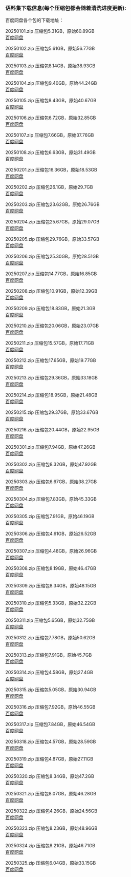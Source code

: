 ### 语料集下载信息(每个压缩包都会随着清洗进度更新):

百度网盘各个包的下载地址：

20250101.zip 压缩包5.31GB，原始60.89GB   
[百度网盘](https://pan.baidu.com/s/1yks4mX3GHMhmMxZe4MBtFg?pwd=i1xt) 

20250102.zip 压缩包5.61GB，原始56.77GB   
[百度网盘](https://pan.baidu.com/s/16MXzNIojtRhkLuXBoB7DBg?pwd=6wdf) 

20250103.zip 压缩包8.14GB，原始38.93GB   
[百度网盘](https://pan.baidu.com/s/1VfJJJg0_Qt0R62oOaWeTAw?pwd=ht1n) 

20250104.zip 压缩包9.40GB，原始44.24GB   
[百度网盘](https://pan.baidu.com/s/1M9HUtRBGfL2Hfu-vRbfE3w?pwd=2iqu) 

20250105.zip 压缩包8.43GB，原始40.67GB   
[百度网盘](https://pan.baidu.com/s/1kvE2sk_9_9YG2XeVp-chuQ?pwd=6cgw) 

20250106.zip 压缩包6.72GB，原始32.85GB   
[百度网盘](https://pan.baidu.com/s/1jdCUfqIrNy8A6GG4dwcYwA?pwd=bje3) 

20250107.zip 压缩包7.66GB，原始37.76GB   
[百度网盘](https://pan.baidu.com/s/1EQLFYD_r_q1gzNBvqy-kTw?pwd=xasu) 

20250108.zip 压缩包6.63GB，原始31.49GB   
[百度网盘](https://pan.baidu.com/s/1ZD780L_gsslBNrmTconVdw?pwd=r4s2) 

20250201.zip 压缩包16.36GB，原始18.53GB   
[百度网盘](https://pan.baidu.com/s/11WfTq7Kxi2bg7QLa_IJjJg?pwd=4ecn) 

20250202.zip 压缩包26.1GB，原始29.7GB   
[百度网盘](https://pan.baidu.com/s/1R67oDBMVyAm2kB-LMovvSg?pwd=hnqc) 

20250203.zip 压缩包23.62GB，原始26.76GB   
[百度网盘](https://pan.baidu.com/s/1hpvEH6e1dXuUrPwVT24ljg?pwd=st5y) 

20250204.zip 压缩包25.67GB，原始29.07GB   
[百度网盘](https://pan.baidu.com/s/1Egb7MgZbY0yuBE5SPS6DHw?pwd=r16q) 

20250205.zip 压缩包29.76GB，原始33.57GB   
[百度网盘](https://pan.baidu.com/s/1neY9nA8rnLa5rAqISmqFXg?pwd=sz4e) 

20250206.zip 压缩包25.30GB，原始28.51GB   
[百度网盘](https://pan.baidu.com/s/19zwp10gsMYp3PpFsXbQ_Qg?pwd=sbas) 

20250207.zip 压缩包14.77GB，原始16.85GB   
[百度网盘](https://pan.baidu.com/s/1kS19qHh9wchR4ZcmUih20g?pwd=fy85) 

20250208.zip 压缩包10.91GB，原始12.39GB   
[百度网盘](https://pan.baidu.com/s/1AJ2_6gWSNovf_G03Mba6Ow?pwd=fnnh) 

20250209.zip 压缩包18.83GB，原始21.3GB   
[百度网盘](https://pan.baidu.com/s/1fny4QdQHfHUNhwJhQQFbig?pwd=em2q) 

20250210.zip 压缩包20.06GB，原始23.07GB   
[百度网盘](https://pan.baidu.com/s/1dKf_7dGysj2Dvu_I3PEJsQ?pwd=9nsb) 

20250211.zip 压缩包15.57GB，原始17.71GB   
[百度网盘](https://pan.baidu.com/s/1RyW02mL-VuTTOoSSubVOww?pwd=n2tt) 

20250212.zip 压缩包17.65GB，原始19.77GB   
[百度网盘](https://pan.baidu.com/s/1_j6c3_rWsxQfSRxs9AF-lg?pwd=u8ee) 

20250213.zip 压缩包29.36GB，原始33.18GB   
[百度网盘](https://pan.baidu.com/s/1qjiSpHgjv-68pUn7YY-a7g?pwd=iks7) 

20250214.zip 压缩包18.95GB，原始21.48GB   
[百度网盘](https://pan.baidu.com/s/1ZVNa-wbGLH5xRUl_5eC33A?pwd=8fy2) 

20250215.zip 压缩包29.37GB，原始33.67GB   
[百度网盘](https://pan.baidu.com/s/1eDfUIk7ssoDhpCbpsSmP8w?pwd=cabb) 

20250216.zip 压缩包20.44GB，原始22.95GB   
[百度网盘](https://pan.baidu.com/s/1PuIAT-feAn5ld5RLYS5T9w?pwd=dwcd) 

20250301.zip 压缩包7.94GB，原始47.26GB   
[百度网盘](https://pan.baidu.com/s/121UdKe9JaQeNLdfVPlrbdw?pwd=qat9) 

20250302.zip 压缩包8.32GB，原始47.92GB   
[百度网盘](https://pan.baidu.com/s/19dXqFT5GEZBMIGQz7rKTsg?pwd=gbiq) 

20250303.zip 压缩包6.67GB，原始38.27GB   
[百度网盘](https://pan.baidu.com/s/10GJfZ0G1exCnBLucNBHFLA?pwd=qngh) 

20250304.zip 压缩包7.83GB，原始45.33GB   
[百度网盘](https://pan.baidu.com/s/1H_Fm7cczV3-MnI5pUPXu_Q?pwd=gph9) 

20250305.zip 压缩包7.91GB，原始46.19GB   
[百度网盘](https://pan.baidu.com/s/1Uky3J0sEJQjw12560an-nA?pwd=g9sh) 

20250306.zip 压缩包4.61GB，原始26.52GB   
[百度网盘](https://pan.baidu.com/s/1CEFgaOHqKUh5Sw32D918Hw?pwd=xy53) 

20250307.zip 压缩包4.48GB，原始26.96GB   
[百度网盘](https://pan.baidu.com/s/1jt8WrA7xXgbr8Y46UD1xaw?pwd=zypg) 

20250308.zip 压缩包8.19GB，原始46.47GB   
[百度网盘](https://pan.baidu.com/s/1OfYUkSbwmUjZxcvAimuMhQ?pwd=8iwq) 

20250309.zip 压缩包8.34GB，原始48.15GB   
[百度网盘](https://pan.baidu.com/s/1cMnAjLjJFgVGlMgCxE962g?pwd=67ak) 

20250310.zip 压缩包5.33GB，原始32.22GB   
[百度网盘](https://pan.baidu.com/s/13UebZkeXODc7mNugX8vdOA?pwd=2rzq) 

20250311.zip 压缩包5.65GB，原始32.75GB   
[百度网盘](https://pan.baidu.com/s/1YN7vvaPLhR5kh2Ue55DUBw?pwd=yr5v) 

20250312.zip 压缩包7.78GB，原始50.62GB   
[百度网盘](https://pan.baidu.com/s/16pLp0Utgz5AZ3hlc-1lpxw?pwd=2ph5) 

20250313.zip 压缩包7.91GB，原始45.7GB   
[百度网盘](https://pan.baidu.com/s/1ZTmYOrLCBSZe7hSgBoMzCQ?pwd=r6vb) 

20250314.zip 压缩包4.58GB，原始27.4GB   
[百度网盘](https://pan.baidu.com/s/173q1HCirfe0L4JEJic-LWQ?pwd=xap6) 

20250315.zip 压缩包5.05GB，原始30.94GB   
[百度网盘](https://pan.baidu.com/s/1XqzR6CLUcpbHfRKD4iNjPQ?pwd=9fx3) 

20250316.zip 压缩包7.92GB，原始46.55GB   
[百度网盘](https://pan.baidu.com/s/1QoTGlN71SeT95jcWCv96Ig?pwd=y1tu) 

20250317.zip 压缩包7.84GB，原始46.54GB   
[百度网盘](https://pan.baidu.com/s/1E5qy5LO0hXGBTj4j79dfig?pwd=ejat) 

20250318.zip 压缩包4.57GB，原始28.59GB   
[百度网盘](https://pan.baidu.com/s/1vtYI3lsBsumFkUykAWVL4A?pwd=zudi) 

20250319.zip 压缩包4.87GB，原始27.11GB   
[百度网盘](https://pan.baidu.com/s/1PWVFfeJYytTTnTh9D-zc-A?pwd=uq3w) 

20250320.zip 压缩包8.34GB，原始47.2GB   
[百度网盘](https://pan.baidu.com/s/1n9mxlVPZ1qQox_QyscVtVQ?pwd=yt9r) 

20250321.zip 压缩包8.07GB，原始46.28GB   
[百度网盘](https://pan.baidu.com/s/1ndi7LcpdFcXZtG5YfxpmQA?pwd=tcm4) 

20250322.zip 压缩包4.26GB，原始24.56GB   
[百度网盘](https://pan.baidu.com/s/1EqV3yXOIDHjw0R2fg0HCBA?pwd=78ka) 

20250323.zip 压缩包8.23GB，原始48.96GB   
[百度网盘](https://pan.baidu.com/s/1xLoZWdVNZbBQqlA6gNNlig?pwd=29ge) 

20250324.zip 压缩包8.21GB，原始46.71GB   
[百度网盘](https://pan.baidu.com/s/16gsNHssgSyolbTgA6hRg2A?pwd=k4yv) 

20250325.zip 压缩包6.04GB，原始33.15GB   
[百度网盘](https://pan.baidu.com/s/1JJbHfOAAnVrGCuVp63lHvA?pwd=uquu) 

